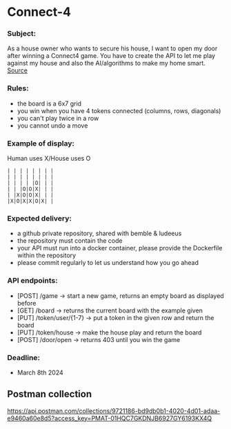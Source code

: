 # Connect-4

### Subject:

As a house owner who wants to secure his house, I want to open my door after winning a Connect4 game. You have to create the API to let me play against my house and also the AI/algorithms to make my home smart.  
[Source](https://n8n.nabucasa.dev/webhook/2ce25dac-e576-4712-826e-97b9f06dc7a2)

### Rules:

-   the board is a 6x7 grid
-   you win when you have 4 tokens connected (columns, rows, diagonals)
-   you can't play twice in a row
-   you cannot undo a move

### Example of display:

Human uses X/House uses O

```
| | | | | | | |
| | | | | | | |
| | | | |O| | |
| | |O|O|X| | |
| |X|O|O|X| | |
|X|O|X|X|O|X| |
```

### Expected delivery:

-   a github private repository, shared with bemble & ludeeus
-   the repository must contain the code
-   your API must run into a docker container, please provide the Dockerfile within the repository
-   please commit regularly to let us understand how you go ahead

### API endpoints:

-   [POST] /game -> start a new game, returns an empty board as displayed before
-   [GET] /board -> returns the current board with the example given
-   [PUT] /token/user/{1-7} -> put a token in the given row and return the board
-   [PUT] /token/house -> make the house play and return the board
-   [POST] /door/open -> returns 403 until you win the game

### Deadline:

-   March 8th 2024

## Postman collection

https://api.postman.com/collections/9721186-bd9db0b1-4020-4d01-adaa-e9460a60e8d5?access_key=PMAT-01HQC7GKDNJB6927GY6193KX4Q
